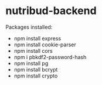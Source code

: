 # nutribud-backend

Packages installed:
* npm install express
* npm install cookie-parser
* npm install cors
* npm i pbkdf2-password-hash
* npm install pg
* npm install bcrypt
* npm install crypto
